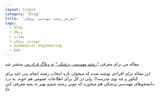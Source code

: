 ```yaml
---
layout: single
category: "blog"
title:  "معرفی رشته مهندسی پزشکی"
tags:
  - blog
  - وبلاگ
  - مقاله
  - مهندسی پزشکی
  - biomedical engineering
  - bme
---
```


مقاله من برای معرفی [<q>رشته مهندسی پزشکی</q>](https://blog.faradars.org/%D8%B1%D8%B4%D8%AA%D9%87-%D9%85%D9%87%D9%86%D8%AF%D8%B3%DB%8C-%D9%BE%D8%B2%D8%B4%DA%A9%DB%8C/) تو [وبلاگ فرادرس](https://blog.faradars.org/) منتشر شد.

این مقاله برای افرادی نوشته شده که میخوان تازه انتخاب رشته انجام بدن (چه برای کنکور و چه توی مدرسه!). ولی در کل برای اطلاعات عمومی هم خوبه. به درد دانشجوهای مهندسی پزشکی هم میخوره که بتونن رشته شونو بهتر به بقیه معرفی کنن. :thumbsup:



<div class="well">
<div class="rw-ui-container"></div>
</div>
